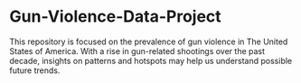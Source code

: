 # Gun-Violence-Data-Project
This repository is focused on the prevalence of gun violence in The United States of America. With a rise in gun-related shootings over the past decade, insights on patterns and hotspots may help us understand possible future trends.  

